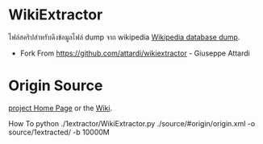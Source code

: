 # WikiExtractor
ไฟล์สคริปสำหรับดึงข้อมูลไฟล์ dump จาก wikipedia [Wikipedia database dump](http://download.wikimedia.org/).

- Fork From https://github.com/attardi/wikiextractor - Giuseppe Attardi

# Origin Source
[project Home Page](http://medialab.di.unipi.it/wiki/Wikipedia_Extractor) or the [Wiki](https://github.com/attardi/wikiextractor/wiki).

How To
python ./1extractor/WikiExtractor.py ./source/#origin/origin.xml -o source/1extracted/ -b 10000M
